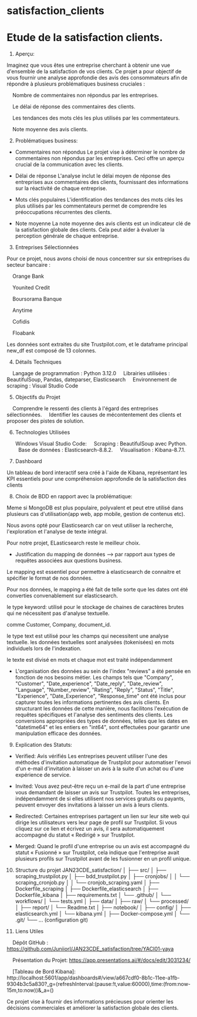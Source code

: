 # satisfaction_clients
 
# Etude de la satisfaction clients.
  
1. Aperçu:

Imaginez que vous êtes une entreprise cherchant à obtenir une vue d'ensemble de la satisfaction de vos clients. Ce projet a pour objectif de vous fournir une analyse approfondie des avis des consommateurs afin de répondre à plusieurs problématiques business cruciales :

    Nombre de commentaires non répondus par les entreprises.

    Le délai de réponse des commentaires des clients.

    Les tendances des mots clés les plus utilisés par les commentateurs.

    Note moyenne des avis clients.

2. Problématiques business:

- Commentaires non répondus
Le projet vise à déterminer le nombre de commentaires non répondus par les entreprises. Ceci offre un aperçu crucial de la communication avec les clients.

- Délai de réponse
L'analyse inclut le délai moyen de réponse des entreprises aux commentaires des clients, fournissant des informations sur la réactivité de chaque entreprise.

- Mots clés populaires
L'identification des tendances des mots clés les plus utilisés par les commentateurs permet de comprendre les préoccupations récurrentes des clients.

- Note moyenne
La note moyenne des avis clients est un indicateur clé de la satisfaction globale des clients. Cela peut aider à évaluer la perception générale de chaque entreprise.

3. Entreprises Sélectionnées

Pour ce projet, nous avons choisi de nous concentrer sur six entreprises du secteur bancaire :

    Orange Bank

    Younited Credit

    Boursorama Banque

    Anytime

    Cofidis

    Floabank  

Les données sont extraites du site Trustpilot.com, et le dataframe principal new_df est composé de 13 colonnes.

4. Détails Techniques

    Langage de programmation : Python 3.12.0
    Librairies utilisées : BeautifulSoup, Pandas, dateparser, Elasticsearch
    Environnement de scraping : Visual Studio Code

5. Objectifs du Projet

    Comprendre le ressenti des clients à l'égard des entreprises sélectionnées.
    Identifier les causes de mécontentement des clients et proposer des pistes de solution.


6. Technologies Utilisées
  
	Windows
	Visual Studio Code:
    Scraping : BeautifulSoup avec Python.
    Base de données : Elasticsearch-8.8.2.
    Visualisation : Kibana-8.7.1.

7. Dashboard

Un tableau de bord interactif sera créé à l'aide de Kibana, représentant les KPI essentiels pour une compréhension approfondie de la satisfaction des clients

8. Choix de BDD en rapport avec la problématique:

Meme si MongoDB est plus populaire, polyvalent et peut etre utilisé dans plusieurs cas d'utilisation(app web, app mobile, gestion de contenus etc).

Nous avons opté pour Elasticsearch car on veut utiliser la recherche, l'exploration et l'analyse de texte intégral.

Pour notre projet, ELasticsearch reste le meilleur choix.

- Justification du mapping de données --> par rapport aux types de requêtes associées aux questions business.

Le mapping est essentiel pour permettre à elasticsearch de connaitre et spécifier le format de nos données.

Pour nos données, le mapping a été fait de telle sorte que les dates ont été converties convenablement sur elasticsearch.

le type keyword: utilisé pour le stockage de chaines de caractères brutes qui ne nécessitent pas d'analyse textuelle.

comme Customer, Company, document_id.

le type text est utilisé pour les champs qui necessitent une analyse textuelle. les données textuelles sont analysées (tokenisées) en mots individuels lors de l'indexation.

le texte est divisé en mots et chaque mot est traité indépendamment

- L'organisation des données au sein de l'index "reviews" a été pensée en fonction de nos besoins métier. Les champs tels que "Company", "Customer", "Date_experience", "Date_reply", "Date_review", "Language", "Number_review", "Rating", "Reply", "Status", "Title", "Experience", "Date_Experience", "Response_time" ont été inclus pour capturer toutes les informations pertinentes des avis clients. En structurant les données de cette manière, nous facilitons l'exécution de requêtes spécifiques et l'analyse des sentiments des clients. Les conversions appropriées des types de données, telles que les dates en "datetime64" et les entiers en "int64", sont effectuées pour garantir une manipulation efficace des données.

  

9. Explication des Statuts:

- Verified: Avis vérifiés Les entreprises peuvent utiliser l'une des méthodes d'invitation automatique de Trustpilot pour automatiser l'envoi d'un e-mail d'invitation à laisser un avis à la suite d'un achat ou d'une expérience de service.

- Invited: Vous avez peut-être reçu un e-mail de la part d'une entreprise vous demandant de laisser un avis sur Trustpilot. Toutes les entreprises, indépendamment de si elles utilisent nos services gratuits ou payants, peuvent envoyer des invitations à laisser un avis à leurs clients.

- Redirected: Certaines entreprises partagent un lien sur leur site web qui dirige les utilisateurs vers leur page de profil sur Trustpilot. Si vous cliquez sur ce lien et écrivez un avis, il sera automatiquement accompagné du statut « Redirigé » sur Trustpilot.

- Merged: Quand le profil d'une entreprise ou un avis est accompagné du statut « Fusionné » sur Trustpilot, cela indique que l'entreprise avait plusieurs profils sur Trustpilot avant de les fusionner en un profil unique.

10. Structure du projet
JAN23CDE_satisfaction/
│
├── src/
│   ├── scraping_trustpilot.py
│   ├── bdd_trustpilot.py
│   ├── cronjobs/
│   │   └── scraping_cronjob.py
│   │   └── cronjob_scraping.yaml
│   ├── Dockerfile_scraping
│   ├── Dockerfile_elasticsearch
│   ├── Dockerfile_kibana
│   ├── requirements.txt
│   └── .github/
│       └── workflows/
│           └── tests.yml
│
├── data/
│   ├── raw/
│   └── processed/
│
├── report/
│   └── Readme.txt
│
├── notebook/
│
├── config/
│   ├── elasticsearch.yml
│   └── kibana.yml
│
├── Docker-compose.yml
│
└── .git/
    └── ... (configuration git)

12. Liens Utiles  

    Dépôt GitHub : https://github.com/JuniiorI/JAN23CDE_satisfaction/tree/YACI01-yaya

    Présentation du Projet: https://app.presentations.ai/#/docs/edit/3031234/

    [Tableau de Bord Kibana]: http://localhost:5601/app/dashboards#/view/a667cdf0-8b1c-11ee-a1fb-9304b3c5a830?_g=(refreshInterval:(pause:!t,value:60000),time:(from:now-15m,to:now))&_a=()

  

Ce projet vise à fournir des informations précieuses pour orienter les décisions commerciales et améliorer la satisfaction globale des clients.